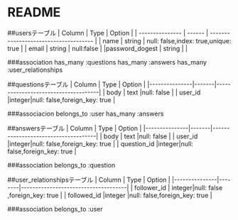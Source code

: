 # README

##usersテーブル
|     Column      | Type |      Option                             |
| --------------- | ------ | ------------------------------------- |
|     name        | string | null: false,index: true,unique: true  |
|     email       | string | null:false                            |
|password_dogest  | string |                                       |

###association
has_many :questions
has_many :answers
has_many :user_relationships




##questionsテーブル
|     Column    | Type  |      Option                         |
|---------------|-------|-------------------------------------|
|     body      | text  |null: false                          |
|    user_id    |integer|null: false,foreign_key: true        |

###associacion
belongs_to :user
has_many :answers



##answersテーブル
|     Column    | Type  |      Option                         |
|---------------|-------|-------------------------------------|
|     body      | text  |null: false                          |
|    user_id    |integer|null: false,foreign_key: true        |
|   question_id |integer|null: false,foreign_key: true        |

###association
belongs_to :question



##user_relationshipsテーブル
|     Column    | Type   |      Option                         |
|---------------|--------|-------------------------------------|
|   follower_id | integer|null: false ,foreign_key: true       |
|   followed_id |integer |null: false,foreign_key: true        |

###association
belongs_to :user

